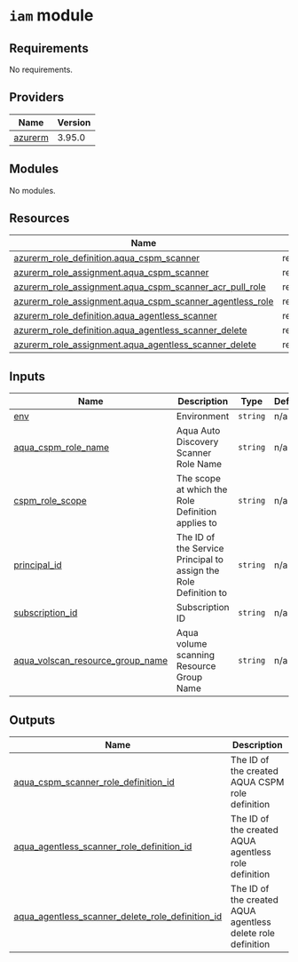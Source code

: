 # `iam` module

<!-- BEGIN_TF_DOCS -->
## Requirements

No requirements.

## Providers

| Name | Version |
|------|---------|
| <a name="provider_azurerm"></a> [azurerm](#provider\_azurerm) | 3.95.0 |

## Modules

No modules.

## Resources

| Name | Type |
|------|------|
| [azurerm_role_definition.aqua_cspm_scanner](https://registry.terraform.io/providers/hashicorp/azurerm/latest/docs/resources/role_definition) | resource |
| [azurerm_role_assignment.aqua_cspm_scanner](https://registry.terraform.io/providers/hashicorp/azurerm/latest/docs/resources/role_assignment) | resource |
| [azurerm_role_assignment.aqua_cspm_scanner_acr_pull_role](https://registry.terraform.io/providers/hashicorp/azurerm/latest/docs/resources/role_assignment) | resource |
| [azurerm_role_assignment.aqua_cspm_scanner_agentless_role](https://registry.terraform.io/providers/hashicorp/azurerm/latest/docs/resources/role_assignment) | resource |
| [azurerm_role_definition.aqua_agentless_scanner](https://registry.terraform.io/providers/hashicorp/azurerm/latest/docs/resources/role_definition) | resource |
| [azurerm_role_definition.aqua_agentless_scanner_delete](https://registry.terraform.io/providers/hashicorp/azurerm/latest/docs/resources/role_definition) | resource |
| [azurerm_role_assignment.aqua_agentless_scanner_delete](https://registry.terraform.io/providers/hashicorp/azurerm/latest/docs/resources/role_assignment) | resource |

## Inputs

| Name | Description | Type | Default | Required |
|------|-------------|------|---------|:--------:|
| <a name="env"></a> [env](#env) | Environment | `string` | n/a | yes |
| <a name="aqua_cspm_role_name"></a> [aqua\_cspm\_role\_name](#aqua\_cspm\_role\_name) | Aqua Auto Discovery Scanner Role Name | `string` | n/a | yes |
| <a name="cspm_role_scope"></a> [cspm\_role\_scope](#cspm\_role\_scope) | The scope at which the Role Definition applies to | `string` | n/a | yes |
| <a name="principal_id"></a> [principal\_id](#principal\_id) | The ID of the Service Principal to assign the Role Definition to | `string` | n/a | yes |
| <a name="subscription_id"></a> [subscription\_id](#subscription\_id) | Subscription ID | `string` | n/a | yes |
| <a name="aqua_volscan_resource_group_name"></a> [aqua\_volscan\_resource\_group\_name](#aqua\_volscan\_resource\_group\_name) | Aqua volume scanning Resource Group Name | `string` | n/a | yes |

## Outputs

| Name | Description |
|------|-------------|
| <a name="aqua_cspm_scanner_role_definition_id"></a> [aqua\_cspm\_scanner\_role\_definition\_id](#aqua\_cspm\_scanner\_role\_definition\_id) | The ID of the created AQUA CSPM role definition |
| <a name="aqua_agentless_scanner_role_definition_id"></a> [aqua\_agentless\_scanner\_role\_definition\_id](#aqua\_agentless\_scanner\_role\_definition\_id) | The ID of the created AQUA agentless role definition |
| <a name="aqua_agentless_scanner_delete_role_definition_id"></a> [aqua\_agentless\_scanner\_delete\_role\_definition\_id](#aqua\_agentless\_scanner\_delete\_role\_definition\_id) | The ID of the created AQUA agentless delete role definition |
<!-- END_TF_DOCS -->